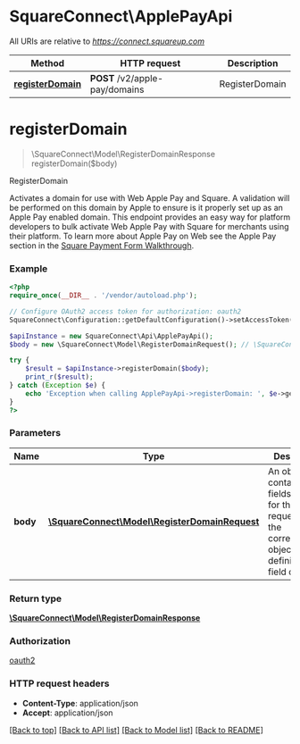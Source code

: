 # SquareConnect\ApplePayApi

All URIs are relative to *https://connect.squareup.com*

Method | HTTP request | Description
------------- | ------------- | -------------
[**registerDomain**](ApplePayApi.md#registerDomain) | **POST** /v2/apple-pay/domains | RegisterDomain


# **registerDomain**
> \SquareConnect\Model\RegisterDomainResponse registerDomain($body)

RegisterDomain

Activates a domain for use with Web Apple Pay and Square. A validation will be performed on this domain by Apple to ensure is it properly set up as an Apple Pay enabled domain.  This endpoint provides an easy way for platform developers to bulk activate Web Apple Pay with Square for merchants using their platform.  To learn more about Apple Pay on Web see the Apple Pay section in the [Square Payment Form Walkthrough](/docs/payment-form/payment-form-walkthrough).

### Example
```php
<?php
require_once(__DIR__ . '/vendor/autoload.php');

// Configure OAuth2 access token for authorization: oauth2
SquareConnect\Configuration::getDefaultConfiguration()->setAccessToken('YOUR_ACCESS_TOKEN');

$apiInstance = new SquareConnect\Api\ApplePayApi();
$body = new \SquareConnect\Model\RegisterDomainRequest(); // \SquareConnect\Model\RegisterDomainRequest | An object containing the fields to POST for the request.  See the corresponding object definition for field details.

try {
    $result = $apiInstance->registerDomain($body);
    print_r($result);
} catch (Exception $e) {
    echo 'Exception when calling ApplePayApi->registerDomain: ', $e->getMessage(), PHP_EOL;
}
?>
```

### Parameters

Name | Type | Description  | Notes
------------- | ------------- | ------------- | -------------
 **body** | [**\SquareConnect\Model\RegisterDomainRequest**](../Model/RegisterDomainRequest.md)| An object containing the fields to POST for the request.  See the corresponding object definition for field details. |

### Return type

[**\SquareConnect\Model\RegisterDomainResponse**](../Model/RegisterDomainResponse.md)

### Authorization

[oauth2](../../README.md#oauth2)

### HTTP request headers

 - **Content-Type**: application/json
 - **Accept**: application/json

[[Back to top]](#) [[Back to API list]](../../README.md#documentation-for-api-endpoints) [[Back to Model list]](../../README.md#documentation-for-models) [[Back to README]](../../README.md)

